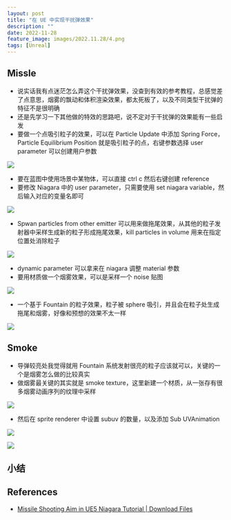 ```yaml
---
layout: post
title: "在 UE 中实现干扰弹效果"
description: ""
date: 2022-11-28
feature_image: images/2022.11.28/4.png
tags: [Unreal]
---
```


<!--more-->

## Missle

- 说实话我有点迷茫怎么弄这个干扰弹效果，没查到有效的参考教程，总感觉差了点意思，烟雾的飘动和体积渲染效果，都太死板了，以及不同类型干扰弹的特征不是很明确
- 还是先学习一下其他做的特效的思路吧，说不定对于干扰弹的效果能有一些启发
- 要做一个点吸引粒子的效果，可以在 Particle Update 中添加 Spring Force，Particle Equilibrium Position 就是吸引粒子的点，右键参数选择 user parameter 可以创建用户参数

![](../images/2022.11.28/0.png)

- 要在蓝图中使用场景中某物体，可以直接 ctrl c 然后右键创建 reference
- 要修改 Niagara 中的 user parameter，只需要使用 set niagara variable，然后输入对应的变量名即可

![](../images/2022.11.28/1.png)

- Spwan particles from other emitter 可以用来做拖尾效果，从其他的粒子发射器中采样生成新的粒子形成拖尾效果，kill particles in volume 用来在指定位置处消除粒子

![](../images/2022.11.28/2.png)

- dynamic parameter 可以拿来在 niagara 调整 material 参数
- 要用材质做一个烟雾效果，可以是采样一个 noise 贴图

![](../images/2022.11.28/3.png)

- 一个基于 Fountain 的粒子效果，粒子被 sphere 吸引，并且会在粒子处生成拖尾和烟雾，好像和预想的效果不太一样

![](../images/2022.11.28/4.png)

## Smoke

- 导弹较亮处我觉得就用 Fountain 系统发射很亮的粒子应该就可以，关键的一个是烟雾怎么做的比较真实
- 做烟雾最关键的其实就是 smoke texture，这里新建一个材质，从一张存有很多烟雾动画序列的纹理中采样

![](../images/2022.11.28/5.png)

- 然后在 sprite renderer 中设置 subuv 的数量，以及添加 Sub UVAnimation

![](../images/2022.11.28/6.png)

![](../images/2022.11.28/7.png)









## 小结

## References

- [Missile Shooting Aim in UE5 Niagara Tutorial | Download Files](https://www.youtube.com/watch?v=h2KqkygqPNU&t=617s)
